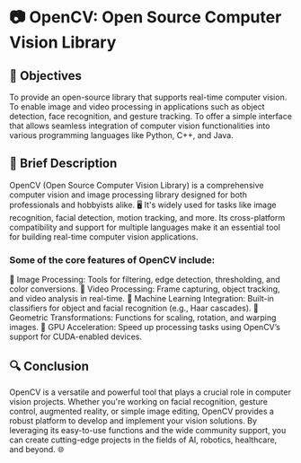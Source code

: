 # 📷 OpenCV: Open Source Computer Vision Library
## 🎯 Objectives
To provide an open-source library that supports real-time computer vision.
To enable image and video processing in applications such as object detection, face recognition, and gesture tracking.
To offer a simple interface that allows seamless integration of computer vision functionalities into various programming languages like Python, C++, and Java.
## 📝 Brief Description
OpenCV (Open Source Computer Vision Library) is a comprehensive computer vision and image processing library designed for both professionals and hobbyists alike. 🖥️ It's widely used for tasks like image recognition, facial detection, motion tracking, and more. Its cross-platform compatibility and support for multiple languages make it an essential tool for building real-time computer vision applications.

### Some of the core features of OpenCV include:

🌈 Image Processing: Tools for filtering, edge detection, thresholding, and color conversions.
🎥 Video Processing: Frame capturing, object tracking, and video analysis in real-time.
🧠 Machine Learning Integration: Built-in classifiers for object and facial recognition (e.g., Haar cascades).
📐 Geometric Transformations: Functions for scaling, rotation, and warping images.
🚀 GPU Acceleration: Speed up processing tasks using OpenCV’s support for CUDA-enabled devices.
## 🔍 Conclusion
OpenCV is a versatile and powerful tool that plays a crucial role in computer vision projects. Whether you're working on facial recognition, gesture control, augmented reality, or simple image editing, OpenCV provides a robust platform to develop and implement your vision solutions. By leveraging its easy-to-use functions and the wide community support, you can create cutting-edge projects in the fields of AI, robotics, healthcare, and beyond. 🌐
